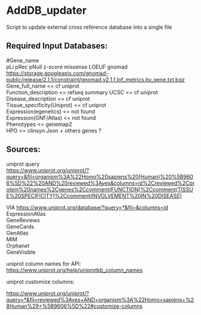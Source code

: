 # AddDB_updater
Script to update external cross reference database into a single file 


## Required Input Databases:
#Gene_name  
pLi	pRec	pNull z-score missense LOEUF gnomad https://storage.googleapis.com/gnomad-public/release/2.1.1/constraint/gnomad.v2.1.1.lof_metrics.by_gene.txt.bgz     
Gene_full_name	<= cf uniprot   
Function_description <= refseq summary UCSC	<= cf uniprot   
Disease_description	<= cf uniprot   
Tissue_specificity(Uniprot)	<= cf uniprot   
Expression(egenetics)	<= not found   
Expression(GNF/Atlas)	<= not found   
Phenotypes	<= genemap2   
HPO <= clinsyn.Json  + others genes ?   


## Sources:
uniprot query  
https://www.uniprot.org/uniprot/?query=&fil=organism%3A%22Homo%20sapiens%20(Human)%20%5B9606%5D%22%20AND%20reviewed%3Ayes&columns=id%2Creviewed%2Cprotein%20names%2Cgenes%2Ccomment(FUNCTION)%2Ccomment(TISSUE%20SPECIFICITY)%2Ccomment(INVOLVEMENT%20IN%20DISEASE)  

VIA https://www.uniprot.org/database/?query=*&fil=&columns=id  
ExpressionAtlas   
GeneReviews  
GeneCards  
GenAtlas  
MIM  
Orphanet  
GeneVisible  



uniprot column names for API:
https://www.uniprot.org/help/uniprotkb_column_names  


uniprot customize columns:  

https://www.uniprot.org/uniprot/?query=*&fil=reviewed%3Ayes+AND+organism%3A%22Homo+sapiens+%28Human%29+%5B9606%5D%22#customize-columns  
